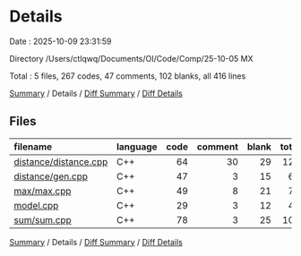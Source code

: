 # Details

Date : 2025-10-09 23:31:59

Directory /Users/ctlqwq/Documents/OI/Code/Comp/25-10-05 MX

Total : 5 files,  267 codes, 47 comments, 102 blanks, all 416 lines

[Summary](results.md) / Details / [Diff Summary](diff.md) / [Diff Details](diff-details.md)

## Files
| filename | language | code | comment | blank | total |
| :--- | :--- | ---: | ---: | ---: | ---: |
| [distance/distance.cpp](/distance/distance.cpp) | C++ | 64 | 30 | 29 | 123 |
| [distance/gen.cpp](/distance/gen.cpp) | C++ | 47 | 3 | 15 | 65 |
| [max/max.cpp](/max/max.cpp) | C++ | 49 | 8 | 21 | 78 |
| [model.cpp](/model.cpp) | C++ | 29 | 3 | 12 | 44 |
| [sum/sum.cpp](/sum/sum.cpp) | C++ | 78 | 3 | 25 | 106 |

[Summary](results.md) / Details / [Diff Summary](diff.md) / [Diff Details](diff-details.md)